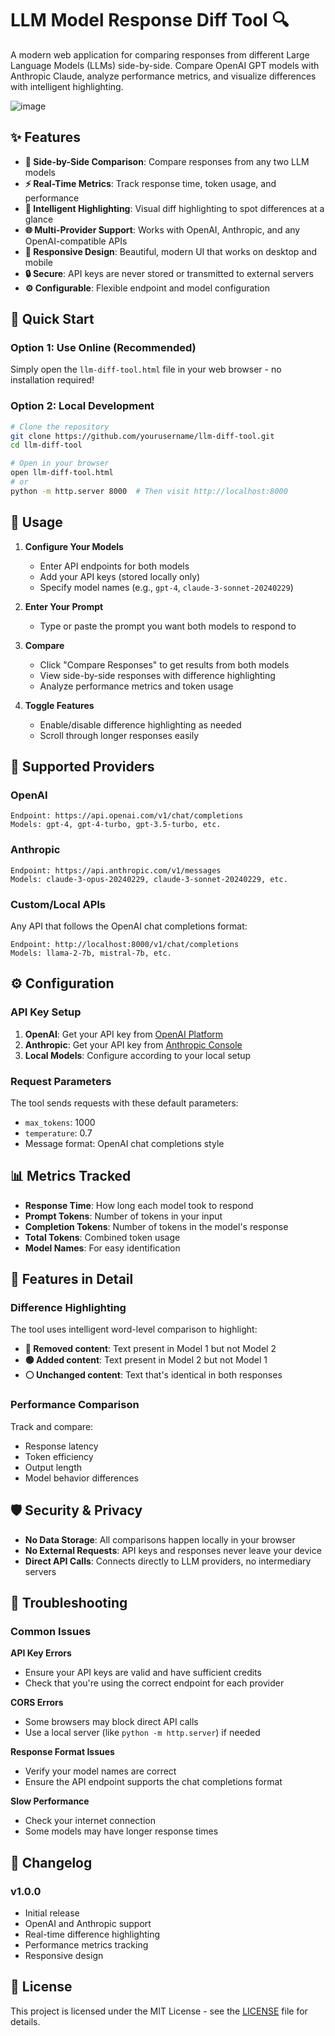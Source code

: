 # LLM Model Response Diff Tool 🔍

A modern web application for comparing responses from different Large Language Models (LLMs) side-by-side. Compare OpenAI GPT models with Anthropic Claude, analyze performance metrics, and visualize differences with intelligent highlighting.

![image](https://github.com/user-attachments/assets/7fbaf992-6410-47f3-9371-6ac0e161dccf)

## ✨ Features

- **🔀 Side-by-Side Comparison**: Compare responses from any two LLM models
- **⚡ Real-Time Metrics**: Track response time, token usage, and performance
- **🎨 Intelligent Highlighting**: Visual diff highlighting to spot differences at a glance
- **🌐 Multi-Provider Support**: Works with OpenAI, Anthropic, and any OpenAI-compatible APIs
- **📱 Responsive Design**: Beautiful, modern UI that works on desktop and mobile
- **🔒 Secure**: API keys are never stored or transmitted to external servers
- **⚙️ Configurable**: Flexible endpoint and model configuration

## 🚀 Quick Start

### Option 1: Use Online (Recommended)
Simply open the `llm-diff-tool.html` file in your web browser - no installation required!

### Option 2: Local Development
```bash
# Clone the repository
git clone https://github.com/yourusername/llm-diff-tool.git
cd llm-diff-tool

# Open in your browser
open llm-diff-tool.html
# or
python -m http.server 8000  # Then visit http://localhost:8000
```

## 📖 Usage

1. **Configure Your Models**
   - Enter API endpoints for both models
   - Add your API keys (stored locally only)
   - Specify model names (e.g., `gpt-4`, `claude-3-sonnet-20240229`)

2. **Enter Your Prompt**
   - Type or paste the prompt you want both models to respond to

3. **Compare**
   - Click "Compare Responses" to get results from both models
   - View side-by-side responses with difference highlighting
   - Analyze performance metrics and token usage

4. **Toggle Features**
   - Enable/disable difference highlighting as needed
   - Scroll through longer responses easily

## 🔧 Supported Providers

### OpenAI
```
Endpoint: https://api.openai.com/v1/chat/completions
Models: gpt-4, gpt-4-turbo, gpt-3.5-turbo, etc.
```

### Anthropic
```
Endpoint: https://api.anthropic.com/v1/messages
Models: claude-3-opus-20240229, claude-3-sonnet-20240229, etc.
```

### Custom/Local APIs
Any API that follows the OpenAI chat completions format:
```
Endpoint: http://localhost:8000/v1/chat/completions
Models: llama-2-7b, mistral-7b, etc.
```

## ⚙️ Configuration

### API Key Setup
1. **OpenAI**: Get your API key from [OpenAI Platform](https://platform.openai.com/api-keys)
2. **Anthropic**: Get your API key from [Anthropic Console](https://console.anthropic.com/)
3. **Local Models**: Configure according to your local setup

### Request Parameters
The tool sends requests with these default parameters:
- `max_tokens`: 1000
- `temperature`: 0.7
- Message format: OpenAI chat completions style

## 📊 Metrics Tracked

- **Response Time**: How long each model took to respond
- **Prompt Tokens**: Number of tokens in your input
- **Completion Tokens**: Number of tokens in the model's response
- **Total Tokens**: Combined token usage
- **Model Names**: For easy identification

## 🎨 Features in Detail

### Difference Highlighting
The tool uses intelligent word-level comparison to highlight:
- **🔴 Removed content**: Text present in Model 1 but not Model 2
- **🟢 Added content**: Text present in Model 2 but not Model 1
- **⚪ Unchanged content**: Text that's identical in both responses

### Performance Comparison
Track and compare:
- Response latency
- Token efficiency
- Output length
- Model behavior differences

## 🛡️ Security & Privacy

- **No Data Storage**: All comparisons happen locally in your browser
- **No External Requests**: API keys and responses never leave your device
- **Direct API Calls**: Connects directly to LLM providers, no intermediary servers

## 🐛 Troubleshooting

### Common Issues

**API Key Errors**
- Ensure your API keys are valid and have sufficient credits
- Check that you're using the correct endpoint for each provider

**CORS Errors**
- Some browsers may block direct API calls
- Use a local server (like `python -m http.server`) if needed

**Response Format Issues**
- Verify your model names are correct
- Ensure the API endpoint supports the chat completions format

**Slow Performance**
- Check your internet connection
- Some models may have longer response times

## 📝 Changelog

### v1.0.0
- Initial release
- OpenAI and Anthropic support
- Real-time difference highlighting
- Performance metrics tracking
- Responsive design

## 📄 License

This project is licensed under the MIT License - see the [LICENSE](LICENSE) file for details.
